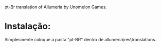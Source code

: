 pt-Br translation of Allumeria by Unomelon Games.

# Instalação:
Simplesmente coloque a pasta "pt-BR" dentro de allumeria\res\translations.
